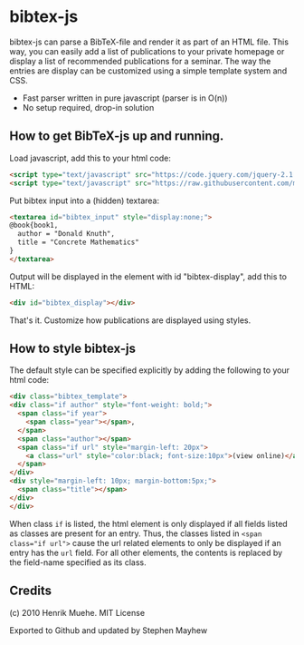 bibtex-js
=========


bibtex-js can parse a BibTeX-file and render it as part of an HTML file. This way, you can easily add a list of publications to your private homepage or display a list of recommended publications for a seminar. The way the entries are display can be customized using a simple template system and CSS.

* Fast parser written in pure javascript (parser is in O(n))
* No setup required, drop-in solution


## How to get BibTeX-js up and running.

Load javascript, add this to your html code:

```html
<script type="text/javascript" src="https://code.jquery.com/jquery-2.1.4.min.js"></script>
<script type="text/javascript" src="https://raw.githubusercontent.com/mayhewsw/bibtex-js/master/bibtex.js"></script>
```

Put bibtex input into a (hidden) textarea:

```html
<textarea id="bibtex_input" style="display:none;">
@book{book1,
  author = "Donald Knuth",
  title = "Concrete Mathematics"
}
</textarea>
```

Output will be displayed in the element with id "bibtex-display", add this to HTML:

```html
<div id="bibtex_display"></div>
```

That's it. Customize how publications are displayed using styles.

## How to style bibtex-js

The default style can be specified explicitly by adding the following to your html code:

```html
<div class="bibtex_template">
<div class="if author" style="font-weight: bold;">
  <span class="if year">
    <span class="year"></span>, 
  </span>
  <span class="author"></span>
  <span class="if url" style="margin-left: 20px">
    <a class="url" style="color:black; font-size:10px">(view online)</a>
  </span>
</div>
<div style="margin-left: 10px; margin-bottom:5px;">
  <span class="title"></span>
</div>
</div>
```

When class `if` is listed, the html element is only displayed if all fields listed as classes are present for an entry. Thus, the classes listed in `<span class="if url">` cause the url related elements to only be displayed if an entry has the `url` field. For all other elements, the contents is replaced by the field-name specified as its class.


## Credits
(c) 2010 Henrik Muehe.  MIT License

Exported to Github and updated by Stephen Mayhew